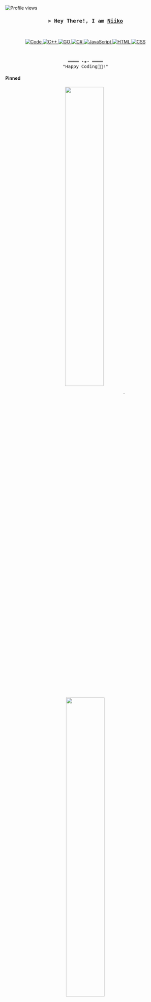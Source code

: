 <!-- https://github.com/ShahriarShafin/ -->
<!-- April 15, 2021 -->
<!-- LEAVE A STAR, IF YOU LIKE IT ! -->

<!-- Profile Views Counter -->
![Profile views](https://gpvc.arturio.dev/niiko-dev?v=3)

<!-- Intro  -->
<h3 align="center">
        <samp>&gt; Hey There!, I am
                <b><a target="_blank" href="https://i.imgur.com/UyW0vnm.png">Niiko</a></b>
        </samp>
</h3>
<br>

<p align="center">
        <!-- Programming Languages -->
        <!-- Code logo -->
        <a href="https://github.com/ShahriarShafin?tab=repositories" target="_blank"><img alt="Code"
                        src="https://img.shields.io/badge/-code-000000?style=flat-square&logo=Plex&logoColor=white">
        </a>
        <!-- C++ -->
        <a href="https://github.com/ShahriarShafin?tab=repositories" target="_blank"><img alt="C++"
                        src="https://img.shields.io/badge/-C++-9b3675?style=flat-square&logo=C%2B%2B&logoColor=white">
        </a>
        <!-- GO  -->
        <a href="https://github.com/ShahriarShafin?tab=repositories" target="_blank"><img alt="GO"
                        src="https://img.shields.io/badge/-GO-1572B6?style=flat-square&logo=go&logoColor=white">
        </a>
        <!-- C# -->
        <a href="https://github.com/ShahriarShafin?tab=repositories" target="_blank"><img alt="C#"
                        src="https://img.shields.io/badge/-C%23-3776AB?style=flat-square&logo=C%2B%2B&logoColor=white">
        </a>
        <!-- JavaScript -->
        <a href="https://github.com/ShahriarShafin?tab=repositories" target="_blank"><img alt="JavaScript"
                        src="https://img.shields.io/badge/-JavaScript-ad9d1a?style=flat-square&logo=JavaScript&logoColor=white">
        </a>
        <!-- HTML -->
        <a href="https://github.com/ShahriarShafin?tab=repositories" target="_blank"><img alt="HTML"
                        src="https://img.shields.io/badge/-HTML-E34F26?style=flat-square&logo=HTML5&logoColor=white">
        </a>
        <!-- CSS  -->
        <a href="https://github.com/ShahriarShafin?tab=repositories" target="_blank"><img alt="CSS"
                        src="https://img.shields.io/badge/-CSS-1572B6?style=flat-square&logo=CSS3&logoColor=white">
        </a>
</p>
<br>

<!-- Footer -->
<samp>
    <p align="center">
        ════ ⋆★⋆ ════
        <br>
        "Happy Coding👨‍💻!"
    </p>
</samp>

<!-- Pinned Repositories  -->
#### Pinned

<p align="center">
<a href="https://github.com/niiko-dev/notification-api">
<img width='49%' align="center"src="https://github-readme-stats.vercel.app/api/pin/?username=niiko-dev&repo=notification-api&border_color=0294d8&bg_color=0D1117&title_color=C9D1D9&text_color=8B949E&icon_color=0294d8" />
</a>
<span>&nbsp;</span>
<a href="https://github.com/niiko-dev/javascript-tricks">
<img width='49%' align="center"src="https://github-readme-stats.vercel.app/api/pin/?username=niiko-dev&repo=javascript-tricks&border_color=0294d8&bg_color=0D1117&title_color=C9D1D9&text_color=8B949E&icon_color=0294d8" />
</a>
</p>
